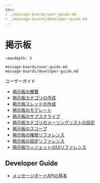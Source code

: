 ```yaml
---
toc:
- ./message-boards/user-guide.md
- ./message-boards/developer-guide.md
---
```

# 掲示板

```{toctree}
:maxdepth: 2

message-boards/user-guide.md
message-boards/developer-guide.md
```

ユーザーガイド

* [掲示板の概要](.//message-boards/user-guide/getting-started-with-message-boards.md)
* [掲示板カテゴリの作成](.//message-boards/user-guide/creating-message-boards-categories.md)
* [掲示板スレッドの作成](.//message-boards/user-guide/creating-message-boards-threads.md)
* [掲示板のモデレート](.//message-boards/user-guide/moderating-message-boards.md)
* [掲示板のサブスクライブ](.//message-boards/user-guide/subscribing-to-a-message-board.md)
* [掲示板カテゴリのメーリングリストの設定](.//message-boards/user-guide/configuring-a-message-boards-category-mailing-list.md)
* [掲示板のスコープ](.//message-boards/user-guide/scoping-your-message-boards.md)
* [掲示板の権限リファレンス](.//message-boards/user-guide/message-boards-permissions-reference.md)
* [掲示板の設定リファレンス](.//message-boards/user-guide/message-boards-configuration-reference.md)
* [掲示板ウィジェットのUIリファレンス](.//message-boards/user-guide/message-boards-widget-ui-reference.md)

## Developer Guide

* [メッセージボードAPIの基本](./message-boards/developer-guide/message-boards-api-basics.md)